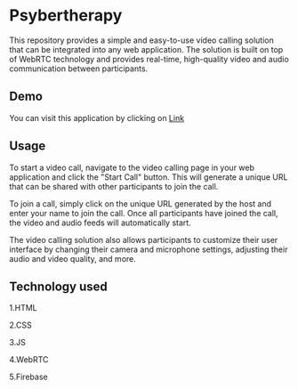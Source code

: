 # Psybertherapy

This repository provides a simple and easy-to-use video calling solution that can be integrated into any web application. The solution is built on top of WebRTC technology and provides real-time, high-quality video and audio communication between participants.


## Demo
You can visit this application by clicking on
[Link](https://aakankshsingh02.github.io/Psybertherapy/ "link title")

## Usage

To start a video call, navigate to the video calling page in your web application and click the "Start Call" button. This will generate a unique URL that can be shared with other participants to join the call.

To join a call, simply click on the unique URL generated by the host and enter your name to join the call. Once all participants have joined the call, the video and audio feeds will automatically start.

The video calling solution also allows participants to customize their user interface by changing their camera and microphone settings, adjusting their audio and video quality, and more.
 
## Technology used
1.HTML

2.CSS

3.JS

4.WebRTC

5.Firebase

